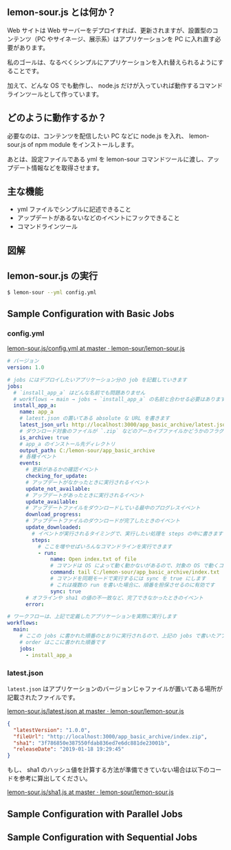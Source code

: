 ## lemon-sour.js とは何か？

Web サイトは Web サーバーをデプロイすれば、更新されますが、設置型のコンテンツ（PC やサイネージ、展示系）はアプリケーションを PC に入れ直す必要があります。

私のゴールは、なるべくシンプルにアプリケーションを入れ替えられるようにすることです。

加えて、どんな OS でも動作し、 node.js だけが入っていれば動作するコマンドラインツールとして作っています。


## どのように動作するか？

必要なのは、コンテンツを配信したい PC などに node.js を入れ、 lemon-sour.js of npm module をインストールします。

あとは、設定ファイルである yml を lemon-sour コマンドツールに渡し、アップデート情報などを取得させます。


## 主な機能

* yml ファイルでシンプルに記述できること
* アップデートがあるないなどのイベントにフックできること
* コマンドラインツール


## 図解


## lemon-sour.js の実行

```bash
$ lemon-sour --yml config.yml
```


## Sample Configuration with Basic Jobs

### config.yml

[lemon-sour.js/config.yml at master · lemon-sour/lemon-sour.js](https://github.com/lemon-sour/lemon-sour.js/blob/master/example/app_basic_archive/config.yml)

```yaml
# バージョン
version: 1.0

# jobs にはデプロイしたいアプリケーション分の job を記載していきます
jobs:
  # `install_app_a` はどんな名前でも問題ありません
  # workflows → main → jobs → `install_app_a` の名前と合わせる必要はあります
  install_app_a:
    name: app_a
    # latest.json の置いてある absolute な URL を書きます
    latest_json_url: http://localhost:3000/app_basic_archive/latest.json
    # ダウンロード対象のファイルが `.zip` などのアーカイブファイルかどうかのフラグ
    is_archive: true
    # app_a のインストール先ディレクトリ
    output_path: C:/lemon-sour/app_basic_archive
    # 各種イベント
    events:
      # 更新があるかの確認イベント
      checking_for_update:
      # アップデートがなかったときに実行されるイベント
      update_not_available:
      # アップデートがあったときに実行されるイベント
      update_available:
      # アップデートファイルをダウンロードしている最中のプログレスイベント
      download_progress:
      # アップデートファイルのダウンロードが完了したときのイベント
      update_downloaded:
        # イベントが実行されるタイミングで、実行したい処理を steps の中に書きます
        steps:
          # ここを増やせばいろんなコマンドラインを実行できます
          - run:
              name: Open index.txt of file
              # コマンドは OS によって動く動かないがあるので、対象の OS で動くコマンドを実行してください
              command: tail C:/lemon-sour/app_basic_archive/index.txt
              # コマンドを同期モードで実行するには sync を true にします
              # これは複数の run を書いた場合に、順番を担保させるのに有効です
              sync: true
      # オフラインや sha1 の値の不一致など、完了できなかったときのイベント
      error:

# ワークフローは、上記で定義したアプリケーションを実際に実行します
workflows:
  main:
    # ここの jobs に書かれた順番のとおりに実行されるので、上記の jobs で書いたアプリケーションの順番には左右されません
    # order はここに書かれた順番です
    jobs:
      - install_app_a
```

### latest.json

`latest.json` はアプリケーションのバージョンじゃファイルが置いてある場所が記載されたファイルです。

[lemon-sour.js/latest.json at master · lemon-sour/lemon-sour.js](https://github.com/lemon-sour/lemon-sour.js/blob/master/example/app_basic_archive/latest.json)

```json
{
  "latestVersion": "1.0.0",
  "fileUrl": "http://localhost:3000/app_basic_archive/index.zip",
  "sha1": "3f786850e387550fdab836ed7e6dc881de23001b",
  "releaseDate": "2019-01-18 19:29:45"
}
```

もし、 sha1 のハッシュ値を計算する方法が準備できていない場合は以下のコードを参考に算出してください。

<script src="https://gist.github.com/hisasann/42cc85ac73361849244cb6046e3bc0bd.js"></script>

[lemon-sour.js/sha1.js at master · lemon-sour/lemon-sour.js](https://github.com/lemon-sour/lemon-sour.js/blob/master/scripts/sha1.js)


## Sample Configuration with Parallel Jobs


## Sample Configuration with Sequential Jobs


